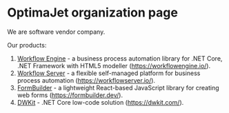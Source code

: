 # OptimaJet organization page

We are software vendor company.

Our products:
1. [Workflow Engine](https://github.com/optimajet/WorkflowEngine.NET) - a business process automation library for .NET Core, .NET Framework with HTML5 modeller (https://workflowengine.io/).
2. [Workflow Server](https://github.com/optimajet/WorkflowServer) - a flexible self-managed platform for business process automation (https://workflowserver.io/).
3. [FormBuilder](https://github.com/optimajet/formbuilder) - a lightweight React-based JavaScript library for creating web forms (https://formbuilder.dev/).
4. [DWKit](https://github.com/optimajet/DWKit) - .NET Core low-code solution (https://dwkit.com/).
